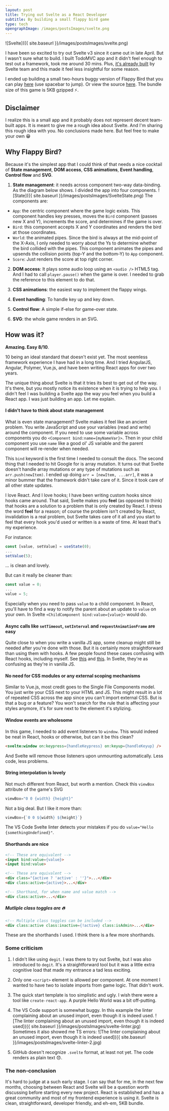 ```yaml
---
layout: post
title: Trying out Svelte as a React Developer
subtitle: By building a small flappy bird game
type: tech
opengraphImage: /images/postsImages/svelte.png
---
```

![Svelte]({{ site.baseurl }}/images/postsImages/svelte.png)

I have been so excited to try out Svelte v3 since it came out in late April. But I wasn't sure what to build. I built TodoMVC app and it didn't feel enough to test out a framework, took me around 30 mins. Plus, [it's already built](https://github.com/sveltejs/svelte-todomvc) by Svelte team and this made it feel less insightful for some reason. 

I ended up building a small two-hours buggy version of Flappy Bird that you can play [here](https://alshakero.github.io/svelte-hello/) (use spacebar to jump). Or view the source [here](https://github.com/alshakero/svelte-hello). The bundle size of this game is 5KB gzipped ⚡.

## Disclaimer
I realize this is a small app and it probably does not represent decent team-built apps. It is meant to give me a rough idea about Svelte. And I'm sharing this rough idea with you. No conclusions made here. But feel free to make your own 😁

## Why Flappy Bird?
Because it's the simplest app that I could think of that needs a nice cocktail of **State management**, **DOM access**, **CSS animations**, **Event handling**, **Control flow** and **SVG**. 

1. **State management**: it needs across component two-way data-binding. As the diagram below shows. I divided the app into four components. 
![State]({{ site.baseurl }}/images/postsImages/SvelteState.png)
The components are: 
- `App`: the centric component where the game logic exists. This component handles key presses, moves the `Bird` component (passes new X and Y), increments the score, and determines if the game is over. 
- `Bird`: this component accepts X and Y coordinates and renders the bird at those coordinates.
- `World`: the animated pipes. Since the bird is always at the mid-point of the X-Axis, I only needed to worry about the Ys to determine whether the bird collided with the pipes. This component animates the pipes and upsends the collision points (top-Y and the bottom-Y) to `App` component.
- `Score`: Just renders the score at top right corner.

2. **DOM access**: It plays some audio loop using an `<audio />` HTML5 tag. And I had to call `player.pause()` when the game is over. I needed to grab the reference to this element to do that.

3. **CSS animations**: the easiest way to implement the flappy wings.

4. **Event handling**: To handle key up and key down.

5. **Control flow**: A simple if-else for game-over state.

6. **SVG**: the whole game renders in an SVG.

## How was it?

**Amazing. Easy 8/10**.

10 being an ideal standard that doesn't exist yet. The most seemless framework experience I have had in a long time. And I tried AngularJS, Angular, Polymer, Vue.js, and have been writing React apps for over two years. 

The unique thing about Svelte is that it tries its best to get out of the way. It's there, but you mostly notice its existence when it is trying to help you. I didn't feel I was building a Svelte app the way you feel when you build a React app. I was just building an app. Let me explain.

#### I didn't have to think about state management
What is even state management? Svelte makes it feel like an ancient problem. You write JavaScript and use your variables (read and write) around the component. If you need to use some variable across components you do `<Component bind:name={myNameVar}>`. Then in your child component you use `name` like a good ol' JS variable and the parent component will re-render when needed.

This `bind` keyword is the first time I needed to consult the docs. The second thing that I needed to hit Google for is array mutation. It turns out that Svelte doesn't handle array mutations or any type of mutations such as `arr.push(newItem)`. I ended up doing `arr = [newItem, ...arr]`, it was a minor bummer that the framework didn't take care of it. Since it took care of all other state updates.

I love React. And I love hooks; I have been writing custom hooks since hooks came around. That said, Svelte makes you **feel** (as opposed to think) that hooks are a solution to a problem that is only created by React. I stress the word **feel** for a reason; of course the problem isn't created by React, invalidation is a real problem, but Svelte takes care of it all and you start to feel that every hook you'd used or written is a waste of time. At least that's my experience.

For instance:
```js
const [value, setValue] = useState(0);
...
setValue(5);
```
... is clean and lovely. 

But can it really be cleaner than:
```js
const value = 0;
...
value = 5;
```

Especially when you need to pass `value` to a child component. In React, you'll have to find a way to notify the parent about an update to `value` on your own. In Svelte `<ChildComponent bind:value={value}>` would do.

#### Async calls like `setTimeout`, `setInterval` and `requestAnimationFrame` are easy
Quite close to when you write a vanilla JS app, some cleanup might still be needed after you're done with those. But it is certainly more straightforward than using them with hooks. A few people found these cases confusing with React hooks, including myself. See [this](https://github.com/facebook/react/issues/14195) and [this](https://overreacted.io/making-setinterval-declarative-with-react-hooks/). In Svelte, they're as confusing as they're in vanilla JS.

#### No need for CSS modules or any external scoping mechanisms
Similar to Vue.js, most credit goes to the Single File Components model. You just write your CSS next to your HTML and JS. This might result in a lot of repeated CSS across the app since you can't import external CSS. But is that a bug or a feature? You won't search for the rule that is affecting your styles anymore, it's for sure next to the element it's stylizing.

#### Window events are wholesome
In this game, I needed to add event listeners to `window`. This would indeed be neat in React, hooks or otherwise, but can it be this clean?

```html
<svelte:window on:keypress={handleKeypress} on:keyup={handleKeyup} />
```
And Svelte will remove those listeners upon unmounting automatically. Less code, less problems.

#### String interpolation is lovely
Not much different from React, but worth a mention. Check this `viewBox` attribute of the game's SVG 
```js
viewBox="0 0 {width} {height}"
````
Not a big deal. But I like it more than:
```js
viewBox={`0 0 ${width} ${height}`}
```
The VS Code Svelte linter detects your mistakes if you do `value="Hello {somethingUndefined}"`.

#### Shorthands are nice
```html
<!-- These are equivalent -->
<input bind:value={value}>
<input bind:value>
```

```html
<!-- These are equivalent -->
<div class="{active ? 'active' : ''}">...</div>
<div class:active={active}>...</div>

<!-- Shorthand, for when name and value match -->
<div class:active>...</div>
```

##### Mutliple class toggles are 🔥
```html
<!-- Multiple class toggles can be included -->
<div class:active class:inactive={!active} class:isAdmin>...</div>
```

These are the shorthands I used. I think there is a few more shorthands.

### Some criticism 
1. I didn't like using `degit`. I was there to try out Svelte, but I was also introduced to `degit`. It's a straightforward tool but it was a little extra cognitive load that made my entrance a tad less exciting. 

2. Only one `<script>` element is allowed per component. At one moment I wanted to have two to isolate imports from game logic. That didn't work.

3. The quick start template is too simplistic and ugly. I wish there were a tool like `create-react-app`. A purple Hello World was a bit off-putting.

4. The VS Code support is somewhat buggy. In this example the linter complaining about an unused import, even though it is indeed used. 
![The linter complaining about an unused import, even though it is indeed used]({{ site.baseurl }}/images/postsImages/svelte-linter.jpg)
Sometimes it also showed me TS errors:
![The linter complaining about an unused import, even though it is indeed used]({{ site.baseurl }}/images/postsImages/svelte-linter-2.jpg)

5. GitHub doesn't recognize `.svelte` format, at least not yet. The code renders as plain text 😞. 

### The non-conclusion
It's hard to judge at a such early stage. I can say that for me, in the next few months, choosing between React and Svelte will be a question worth discussing before starting every new project. React is established and has a great community and most of my frontend experience is using it. Svelte is clean, straightforward, developer friendly, and eh-em, 5KB bundle.




























